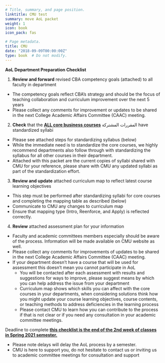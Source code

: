 ```yaml
---
# Title, summary, and page position.
linktitle: CMU test
summary: move AoL packet 
weight: 1
icon: book
icon_pack: fas

# Page metadata.
title: CMU
date: "2018-09-09T00:00:00Z"
type: book  # Do not modify.
---
```


**AoL Department Preparation Checklist**

1. **Review and forward** revised CBA competency goals (attached) to all faculty in department  
* The competency goals reflect CBA’s strategy and should be the focus of teaching collaboration and curriculum improvement over the next 5 years 
* Please collect any comments for improvement or updates to be shared in the next College Academic Affairs Committee (CAAC) meeting. 
2. **Check** that the **<ins>ALL core business courses<ins>** المقررات المشتركة have standardized syllabi 
* Please see attached steps for standardizing syllabus (below) 
* While the immediate need is to standardize the core courses, we highly recommend departments also follow through with standardizing the syllabus for all other courses in their department. 
* Attached with this packet are the current copies of syllabi shared with CMU for your reference, please share with CMU any updated syllabi as part of the standardization effort. 
3. **Review and update** attached curriculum map to reflect latest course learning objectives 
* This step must be performed after standardizing syllabi for core courses and completing the mapping table as described (below) 
* Communicate to CMU any changes to curriculum map 
* Ensure that mapping type (Intro, Reenforce, and Apply) is reflected correctly. 
4. **Review** attached assessment plan for your information 
* Faculty and academic committees members especially should be aware of the process. Information will be made available on CMU website as well. 
* Please collect any comments for improvements of updates to be shared in the next College Academic Affairs Committee (CAAC) meeting. 
* If your department doesn’t have a course that will be used for assessment this doesn’t mean you cannot participate in AoL 
    * You will be contacted after each assessment with results and suggestions for ways to improve, please suggest means by which you can help address the issue from your department 
    * Curriculum map shows which skills you can affect with the core courses in your departments, when considering solutions think how you might update your course learning objectives, course contents, or teaching methods to address deficiencies in the learning process
    * Please contact CMU to learn how you can contribute to the process if that is not clear or if you need any consultation in your academic committee meetings. 

Deadline to complete **<ins>this checklist is the end of the 2nd week of classes in Spring 2021 semester.<ins>**

* Please note delays will delay the AoL process by a semester. 
* CMU is here to support you, do not hesitate to contact us or inviting us to academic committee meetings for consultation and support
